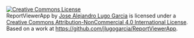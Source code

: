 <a rel="license" href="http://creativecommons.org/licenses/by-nc/4.0/"><img alt="Creative Commons License" style="border-width:0" src="https://i.creativecommons.org/l/by-nc/4.0/80x15.png" /></a><br /><span xmlns:dct="http://purl.org/dc/terms/" property="dct:title">ReportViewerApp</span> by <a xmlns:cc="http://creativecommons.org/ns#" href="https://www.linkedin.com/in/jalugo/" property="cc:attributionName" rel="cc:attributionURL">Jose Alejandro Lugo Garcia</a> is licensed under a <a rel="license" href="http://creativecommons.org/licenses/by-nc/4.0/">Creative Commons Attribution-NonCommercial 4.0 International License</a>.<br />Based on a work at <a xmlns:dct="http://purl.org/dc/terms/" href="https://github.com/jlugogarcia/ReportViewerApp" rel="dct:source">https://github.com/jlugogarcia/ReportViewerApp</a>.
